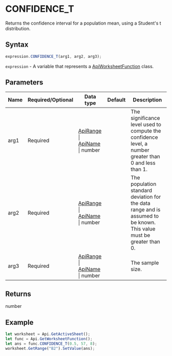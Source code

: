 # CONFIDENCE_T

Returns the confidence interval for a population mean, using a Student's t distribution.

## Syntax

```javascript
expression.CONFIDENCE_T(arg1, arg2, arg3);
```

`expression` - A variable that represents a [ApiWorksheetFunction](../ApiWorksheetFunction.md) class.

## Parameters

| **Name** | **Required/Optional** | **Data type** | **Default** | **Description** |
| ------------- | ------------- | ------------- | ------------- | ------------- |
| arg1 | Required | [ApiRange](../../ApiRange/ApiRange.md) \| [ApiName](../../ApiName/ApiName.md) \| number |  | The significance level used to compute the confidence level, a number greater than 0 and less than 1. |
| arg2 | Required | [ApiRange](../../ApiRange/ApiRange.md) \| [ApiName](../../ApiName/ApiName.md) \| number |  | The population standard deviation for the data range and is assumed to be known. This value must be greater than 0. |
| arg3 | Required | [ApiRange](../../ApiRange/ApiRange.md) \| [ApiName](../../ApiName/ApiName.md) \| number |  | The sample size. |

## Returns

number

## Example



```javascript editor-
let worksheet = Api.GetActiveSheet();
let func = Api.GetWorksheetFunction();
let ans = func.CONFIDENCE_T(0.5, 57, 8);
worksheet.GetRange("B2").SetValue(ans);
```

